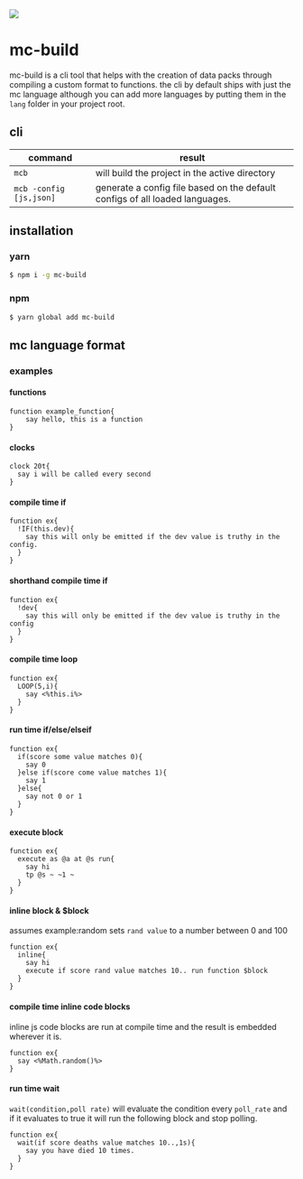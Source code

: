 <img src="https://raw.githubusercontent.com/IanSSenne/mcbuild/master/assets/Banner.png"/>

# mc-build

mc-build is a cli tool that helps with the creation of data packs through compiling a custom format to functions. the cli by default ships with just the mc language although you can add more languages by putting them in the `lang` folder in your project root.


## cli
|command | result|
|--------|-------|
|`mcb` | will build the project in the active directory|
|`mcb -config [js,json]` | generate a config file based on the default configs of all loaded languages. |

## installation

### yarn
```bash
$ npm i -g mc-build
```

### npm
```bash
$ yarn global add mc-build
```

## mc language format

### examples

#### functions
```
function example_function{
    say hello, this is a function
}
```
#### clocks
```
clock 20t{
  say i will be called every second
}
```

#### compile time if
```
function ex{
  !IF(this.dev){
    say this will only be emitted if the dev value is truthy in the config.
  }
}
```

#### shorthand compile time if
```
function ex{
  !dev{
    say this will only be emitted if the dev value is truthy in the config
  }
}
```

#### compile time loop
```
function ex{
  LOOP(5,i){
    say <%this.i%>
  }
}
```

#### run time if/else/elseif
```
function ex{
  if(score some value matches 0){
    say 0
  }else if(score come value matches 1){
    say 1
  }else{
    say not 0 or 1
  }
}
```

#### execute block
```
function ex{
  execute as @a at @s run{
    say hi
    tp @s ~ ~1 ~
  }
}
```

#### inline block & $block
assumes example:random sets `rand value` to a number between 0 and 100
```
function ex{
  inline{
    say hi
    execute if score rand value matches 10.. run function $block
  }
}
```

#### compile time inline code blocks
inline js code blocks are run at compile time and the result is embedded wherever it is.
```
function ex{
  say <%Math.random()%>
}
```

#### run time wait
`wait(condition,poll rate)` will evaluate the condition every `poll_rate` and if it evaluates to true it will run the following block and stop polling.
```
function ex{
  wait(if score deaths value matches 10..,1s){
    say you have died 10 times.
  }
}
```